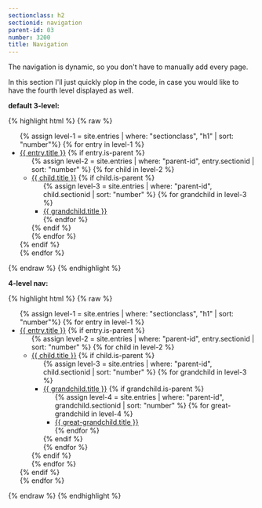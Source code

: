 ```yaml
---
sectionclass: h2
sectionid: navigation
parent-id: 03
number: 3200
title: Navigation
---
```

The navigation is dynamic, so you don't have to manually add every page.

In this section I'll just quickly plop in the code, in case you would like to have the fourth level displayed as well.

**default 3-level:**

{% highlight html %}
{% raw %}
<ul id="nav">
    {% assign level-1 = site.entries | where: "sectionclass", "h1" | sort: "number"%}
    {% for entry in level-1 %}
    <li {% if entry.is-parent or forloop.first %} class="{% if entry.is-parent %}parent{% endif %}{% if forloop.first %} current{% endif %}"{% endif %}>
        <a href="#{{ entry.sectionid }}">{{ entry.title }}</a>
        {% if entry.is-parent %}
            <ul>
                {% assign level-2 = site.entries | where: "parent-id", entry.sectionid | sort: "number" %}
                {% for child in level-2 %}
                    <li {% if child.is-parent %}class="parent"{% endif %}>
                        <a href="#{{ child.sectionid }}">{{ child.title }}</a>
                        {% if child.is-parent %}
                            <ul>
                                {% assign level-3 = site.entries | where: "parent-id", child.sectionid | sort: "number" %}
                                {% for grandchild in level-3 %}
                                <li>
                                    <a href="#{{ grandchild.sectionid }}">{{ grandchild.title }}</a>
                                </li>
                                {% endfor %}
                            </ul>
                        {% endif %}
                    </li>
                {% endfor %}
            </ul>
        {% endif %}
    </li>
    {% endfor %}
</ul>
{% endraw %}
{% endhighlight %}

**4-level nav:**

{% highlight html %}
{% raw %}
<ul id="nav">
    {% assign level-1 = site.entries | where: "sectionclass", "h1" | sort: "number"%}
    {% for entry in level-1 %}
    <li {% if entry.is-parent or forloop.first %} class="{% if entry.is-parent %}parent{% endif %}{% if forloop.first %} current{% endif %}"{% endif %}>
        <a href="#{{ entry.sectionid }}">{{ entry.title }}</a>
        {% if entry.is-parent %}
            <ul>
                {% assign level-2 = site.entries | where: "parent-id", entry.sectionid | sort: "number" %}
                {% for child in level-2 %}
                    <li {% if child.is-parent %}class="parent"{% endif %}>
                        <a href="#{{ child.sectionid }}">{{ child.title }}</a>
                        {% if child.is-parent %}
                            <ul>
                                {% assign level-3 = site.entries | where: "parent-id", child.sectionid | sort: "number" %}
                                {% for grandchild in level-3 %}
                                <li>
                                    <a href="#{{ grandchild.sectionid }}">{{ grandchild.title }}</a>
                                    {% if grandchild.is-parent %}
                                    <ul>
                                        {% assign level-4 = site.entries | where: "parent-id", grandchild.sectionid | sort: "number" %}
                                        {% for great-grandchild in level-4 %}
                                        <li>
                                            <a href="#{{ great-grandchild.sectionid }}">{{ great-grandchild.title }}</a>
                                        </li>
                                        {% endfor %}
                                    </ul>
                                    {% endif %}
                                </li>
                                {% endfor %}
                            </ul>
                        {% endif %}
                    </li>
                {% endfor %}
            </ul>
        {% endif %}
    </li>
    {% endfor %}
</ul>
{% endraw %}
{% endhighlight %}